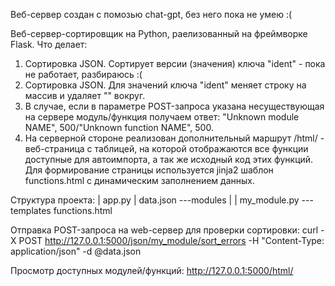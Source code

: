 Веб-сервер создан с помозью chat-gpt, без него пока не умею :(

Веб-сервер-сортировщик на Python, раелизованный на фреймворке Flask.
Что делает:
1) Сортировка JSON. Сортирует версии (значения) ключа "ident" - пока не работает, разбираюсь :(
2) Сортировка JSON. Для значений ключа "ident" меняет строку на массив и удаляет "" вокруг.
3) В случае, если в параметре POST-запроса указана несуществующая на сервере модуль/функция получаем ответ: "Unknown module NAME", 500/"Unknown function NAME", 500.
4) На серверной стороне реализован дополнительный маршрут /html/ - веб-страница с таблицей, на которой отображаются все функции доступные для автоимпорта, а так же исходный код этих функций. Для формирование страницы используется jinja2 шаблон functions.html с динамическим заполнением данных.

Структура проекта:
|   app.py
|   data.json
\---modules
|   |   my_module.py
\---templates
        functions.html

Отправка POST-запроса на web-сервер для проверки сортировки:
curl -X POST http://127.0.0.1:5000/json/my_module/sort_errors -H "Content-Type: application/json" -d @data.json

Просмотр доступных модулей/функций:
http://127.0.0.1:5000/html/

